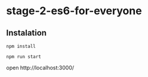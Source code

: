 # stage-2-es6-for-everyone

## Instalation

`npm install`

`npm run start`

open http://localhost:3000/
